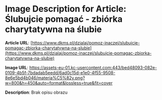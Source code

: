 # Image Description for Article: Ślubujcie pomagać - zbiórka charytatywna na ślubie
**Article URL**: [https://www.dkms.pl/dzialaj/pomoz-inaczej/slubujcie-pomagac-zbiorka-charytatywna-na-slubie](https://www.dkms.pl/dzialaj/pomoz-inaczej/slubujcie-pomagac-zbiorka-charytatywna-na-slubie)

**Image URL**: https://assets-eu-01.kc-usercontent.com:443/bed48093-082e-0109-4b5f-7bdadab5eedd/6ad0c15d-e1e0-4f55-9508-8e6e5bd4b046/materia%C5%82y.png?w=800&h=450&auto=format&lossless=true&fit=cover

**Description**: Brak opisu obrazu
